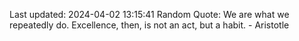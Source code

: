 Last updated: 2024-04-02 13:15:41
Random Quote: We are what we repeatedly do. Excellence, then, is not an act, but a habit. - Aristotle